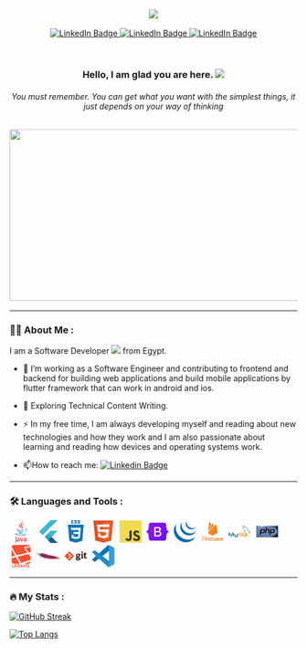 <div id="header" align="center">
  <img src="https://media.giphy.com/media/M9gbBd9nbDrOTu1Mqx/giphy.gif" width="100"/>

<div id="badges">
  
<a target="_blank" href="https://www.linkedin.com/in/mohamed-abuelezz">  <img src="https://img.shields.io/badge/LinkedIn-blue?style=for-the-badge&logo=linkedin&logoColor=white" alt="LinkedIn Badge"/> </a>
 <a href="https://wa.me/+201063898262/?text=Hi"  target="_blank">  <img src="https://img.shields.io/badge/whatsapp-green?style=for-the-    badge&logo=whatsapp&logoColor=white" alt="LinkedIn Badge"/> </a>
<a target="_blank" href="https://www.facebook.com/m.abuelezz97/">  <img src="https://img.shields.io/badge/facebook-blue?style=for-the-badge&logo=facebook&logoColor=white" alt="LinkedIn Badge"/> </a>
  

</div>

<img src="https://komarev.com/ghpvc/?username=Mohamed-Abuelezz&style=flat-square&color=blue" alt=""  align="center"/>
  
  <h3>
 Hello, I am glad you are here.
  <img src="https://media.giphy.com/media/hvRJCLFzcasrR4ia7z/giphy.gif" width="30px"/>
</h3>

  <h6>
    You must remember. You can get what you want with the simplest things, it just depends on your way of thinking
  </h6>
  </div>

<div align="center">
  <img src="https://media.giphy.com/media/hrSFdM4rg8VFpXyz2m/giphy.gif" width="600" height="300"/>
</div>

---

### :woman_technologist: About Me :
I am a Software Developer <img src="https://media.giphy.com/media/WUlplcMpOCEmTGBtBW/giphy.gif" width="30"> from Egypt.

- :telescope: I’m working as a Software Engineer and contributing to frontend and backend for building web applications and build mobile applications by flutter framework that can work in android and ios.

- :seedling: Exploring Technical Content Writing.

- :zap: In my free time, I am always developing myself and reading about new technologies and how they work and I am also passionate about learning and reading how devices and operating systems work.

- :mailbox:How to reach me: [![Linkedin Badge](https://img.shields.io/badge/-abuelezz-blue?style=flat&logo=Linkedin&logoColor=white)](https://www.linkedin.com/in/mohamed-abuelezz/)

---

### :hammer_and_wrench: Languages and Tools :
<div>
  <img src="https://github.com/devicons/devicon/blob/master/icons/java/java-original-wordmark.svg" title="Java" alt="Java" width="40" height="40"/>&nbsp;
  <img src="https://github.com/devicons/devicon/blob/master/icons/flutter/flutter-original.svg" title="Flutter" alt="Flutter" width="40" height="40"/>&nbsp;
  <img src="https://github.com/devicons/devicon/blob/master/icons/css3/css3-plain-wordmark.svg"  title="CSS3" alt="CSS" width="40" height="40"/>&nbsp;
  <img src="https://github.com/devicons/devicon/blob/master/icons/html5/html5-original.svg" title="HTML5" alt="HTML" width="40" height="40"/>&nbsp;
  <img src="https://github.com/devicons/devicon/blob/master/icons/javascript/javascript-original.svg" title="JavaScript" alt="JavaScript" width="40" height="40"/>&nbsp;
    <img src="https://github.com/devicons/devicon/blob/master/icons/bootstrap/bootstrap-original.svg" title="bootstrap" alt="bootstrap" width="40" height="40"/>&nbsp;
    <img src="https://github.com/devicons/devicon/blob/master/icons/jquery/jquery-original.svg" title="jquery" alt="jquery" width="40" height="40"/>&nbsp;
  <img src="https://github.com/devicons/devicon/blob/master/icons/firebase/firebase-plain-wordmark.svg" title="Firebase" alt="Firebase" width="40" height="40"/>&nbsp;
  <img src="https://github.com/devicons/devicon/blob/master/icons/mysql/mysql-original-wordmark.svg" title="MySQL"  alt="MySQL" width="40" height="40"/>&nbsp;
    <img src="https://github.com/devicons/devicon/blob/master/icons/php/php-original.svg" title="php"  alt="PHP" width="40" height="40"/>&nbsp;
    <img src="https://github.com/devicons/devicon/blob/master/icons/laravel/laravel-plain-wordmark.svg" title="laravel"  alt="laravel" width="40" height="40"/>&nbsp;
    <img src="https://github.com/devicons/devicon/blob/master/icons/apache/apache-original.svg" title="apache"  alt="apache" width="40" height="40"/>&nbsp;
  <img src="https://github.com/devicons/devicon/blob/master/icons/git/git-original-wordmark.svg" title="Git" **alt="Git" width="40" height="40"/>&nbsp;
  <img src="https://github.com/devicons/devicon/blob/master/icons/vscode/vscode-original.svg" title="vscode" **alt="vscode" width="40" height="40"/>&nbsp;
</div>


---

### :fire: My Stats :
[![GitHub Streak](http://github-readme-streak-stats.herokuapp.com?user=Mohamed-Abuelezz&theme=dark&date_format=M%20j%5B%2C%20Y%5D)](https://git.io/streak-stats)

[![Top Langs](https://github-readme-stats.vercel.app/api/top-langs/?username=Mohamed-Abuelezz&layout=compact&theme=vision-friendly-dark)](https://github.com/anuraghazra/github-readme-stats)


<!-- BLOG-POST-LIST:START -->
<!-- BLOG-POST-LIST:END -->

